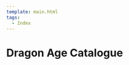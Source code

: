 ```yaml
---
template: main.html
tags:
  - Index
---
```


# Dragon Age Catalogue

<!-- material/tags { scope: true } -->